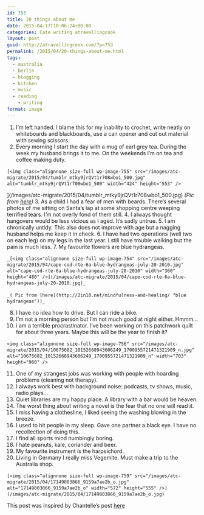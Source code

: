 ```yaml
---
id: 753
title: 20 things about me
date: 2015-04-17T10:06:24+00:00
categories: Cate writing atravellingcook
layout: post
guid: http://atravellingcook.com/?p=753
permalink: /2015/04/20-things-about-me.html
tags:
  - australia
  - berlin
  - blogging
  - kitchen
  - music
  - reading
    - writing
format: image
---
```

  1. I&#8217;m left handed. I blame this for my inability to crochet, write neatly on whiteboards and blackboards, use a can opener and cut out material with sewing scissors.
  2. Every morning I start the day with a mug of earl grey tea. During the week my husband brings it to me. On the weekends I&#8217;m on tea and coffee making duty.
  
    [<img class="alignnone size-full wp-image-755" src="/images/atc-migrate/2015/04/tumblr_mtky9jrQVt1r708wbo1_500.jpg" alt="tumblr_mtky9jrQVt1r708wbo1_500" width="424" height="553" />
  
](/images/atc-migrate/2015/04/tumblr_mtky9jrQVt1r708wbo1_500.jpg) _(Pic from [here](http://my-place-of-recovery.tumblr.com/post/68118021407))_
  3. As a child I had a fear of men with beards. There&#8217;s several photos of me sitting on Santa&#8217;s lap at some shopping centre weeping terrified tears. I&#8217;m not overly fond of them still.
  4. I always thought hangovers would be less vicious as I aged. It&#8217;s sadly untrue.
  5. I am chronically untidy. This also does not improve with age but a nagging husband helps me keep it in check.
  6. I have had two operations (well two on each leg) on my legs in the last year. I still have trouble walking but the pain is much less.
  7. My favourite flowers are blue hydrangeas.
  
    _[<img class="alignnone size-full wp-image-754" src="/images/atc-migrate/2015/04/cape-cod-rte-6a-blue-hydrangeas-july-20-2010.jpg" alt="cape-cod-rte-6a-blue-hydrangeas-july-20-2010" width="360" height="480" />](/images/atc-migrate/2015/04/cape-cod-rte-6a-blue-hydrangeas-july-20-2010.jpg)_
  
    _( Pic from [here](http://2in10.net/mindfulness-and-healing/ "blue hydrangeas"))_
  8. I have no idea how to drive. But I can ride a bike.
  9. I&#8217;m not a morning person but I&#8217;m not much good at night either. Hmmm&#8230;
 10. i am a terrible procrastinator. I&#8217;ve been working on this patchwork quilt for about three years. Maybe this will be the year to finish it?
  
    <img class="alignnone size-full wp-image-756" src="/images/atc-migrate/2015/04/10675682_10152668943606249_1700955721471321909_n.jpg" alt="10675682_10152668943606249_1700955721471321909_n" width="703" height="960" />
 11. One of my strangest jobs was working with people with hoarding problems (cleaning not therapy).
 12. I always work best with background noise: podcasts, tv shows, music, radio plays&#8230;
 13. Quiet libraries are my happy place. A library with a bar would be heaven.
 14. The worst thing about writing a novel is the fear that no one will read it.
 15. I miss having a clothesline, I liked seeing the washing blowing in the breeze.
 16. I used to hit people in my sleep. Gave one partner a black eye. I have no recollection of doing this.
 17. I find all sports mind numbingly boring.
 18. I hate peanuts, kale, coriander and beer.
 19. My favourite instrument is the harpsichord.
 20. Living in Germany I really miss Vegemite. Must make a trip to the Australia shop.
  
    [<img class="alignnone size-full wp-image-759" src="/images/atc-migrate/2015/04/17149803866_9159a7ae2b_o.jpg" alt="17149803866_9159a7ae2b_o" width="572" height="555" />](/images/atc-migrate/2015/04/17149803866_9159a7ae2b_o.jpg)



This post was inspired by Chantelle&#8217;s post [here](http://fatmumslim.com.au/20-things-about-me/)